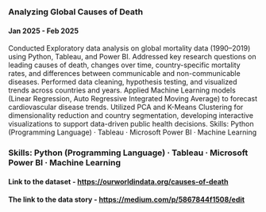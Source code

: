 ### Analyzing Global Causes of Death

#### Jan 2025 - Feb 2025

Conducted Exploratory data analysis on global mortality data (1990–2019) using Python, Tableau, and Power BI. Addressed key research questions on leading causes of death, changes over time, country-specific mortality rates, and differences between communicable and non-communicable diseases. Performed data cleaning, hypothesis testing, and visualized trends across countries and years. Applied Machine Learning models (Linear Regression, Auto Regressive Integrated Moving Average) to forecast cardiovascular disease trends. Utilized PCA and K-Means Clustering for dimensionality reduction and country segmentation, developing interactive visualizations to support data-driven public health decisions.
Skills: Python (Programming Language) · Tableau · Microsoft Power BI · Machine Learning

### Skills: Python (Programming Language) · Tableau · Microsoft Power BI · Machine Learning

#### Link to the dataset - https://ourworldindata.org/causes-of-death

#### The link to the data story - https://medium.com/p/5867844f1508/edit

